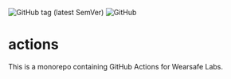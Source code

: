 ![GitHub tag (latest SemVer)](https://img.shields.io/github/v/tag/Broadshield/actions?label=version)
![GitHub](https://img.shields.io/github/license/Broadshield/actions)

# actions

This is a monorepo containing GitHub Actions for Wearsafe Labs.



